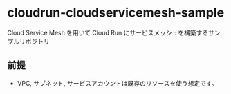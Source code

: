# cloudrun-cloudservicemesh-sample
Cloud Service Mesh を用いて Cloud Run にサービスメッシュを構築するサンプルリポジトリ

## 前提
* VPC, サブネット, サービスアカウントは既存のリソースを使う想定です。
